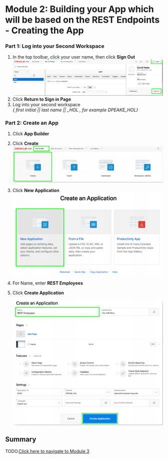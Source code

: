 # Module 2: Building your App which will be based on the REST Endpoints - Creating the App

### **Part 1**: Log into your Second Workspace

1. In the top toolbar, click your user name, then click **Sign Out**  
    ![](images/2/sign-out.png)
2. Click **Return to Sign in Page**
3. Log into your second workspace  
  *{ first initial || last name || _HOL , for example DPEAKE_HOL}*

### **Part 2**: Create an App  

1. Click **App Builder**
2. Click **Create**  
    ![](images/2/click-create.png)
3. Click **New Application**  
    ![](images/2/new-application.png)
4. For Name, enter **REST Employees**
5. Click **Create Application**

    ![](images/2/click-create-application.png)

## Summary

TODO.[Click here to navigate to Module 3](3-linking-the-rest-service-defined-in-the-first-workspace-adding-a-web-source-for-emp.md)